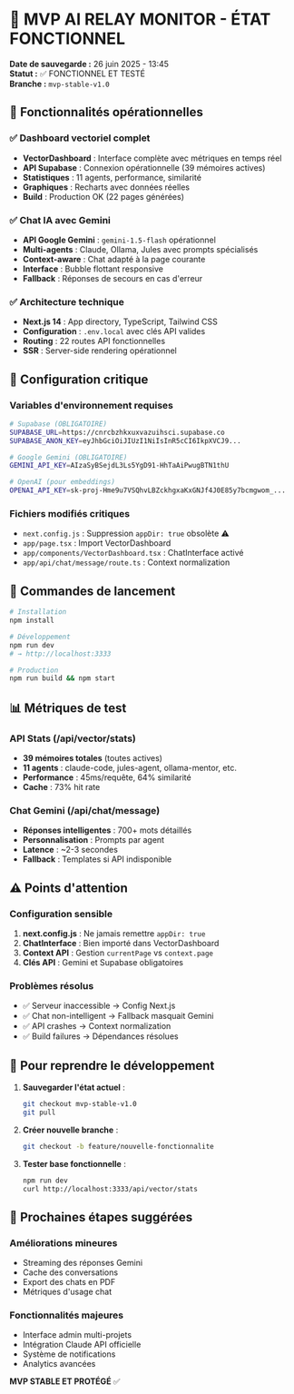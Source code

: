 # 🎯 MVP AI RELAY MONITOR - ÉTAT FONCTIONNEL

**Date de sauvegarde :** 26 juin 2025 - 13:45  
**Statut :** ✅ FONCTIONNEL ET TESTÉ  
**Branche :** `mvp-stable-v1.0`

## 🚀 Fonctionnalités opérationnelles

### ✅ Dashboard vectoriel complet
- **VectorDashboard** : Interface complète avec métriques en temps réel
- **API Supabase** : Connexion opérationnelle (39 mémoires actives)
- **Statistiques** : 11 agents, performance, similarité
- **Graphiques** : Recharts avec données réelles
- **Build** : Production OK (22 pages générées)

### ✅ Chat IA avec Gemini
- **API Google Gemini** : `gemini-1.5-flash` opérationnel
- **Multi-agents** : Claude, Ollama, Jules avec prompts spécialisés
- **Context-aware** : Chat adapté à la page courante
- **Interface** : Bubble flottant responsive
- **Fallback** : Réponses de secours en cas d'erreur

### ✅ Architecture technique
- **Next.js 14** : App directory, TypeScript, Tailwind CSS
- **Configuration** : `.env.local` avec clés API valides
- **Routing** : 22 routes API fonctionnelles
- **SSR** : Server-side rendering opérationnel

## 🔧 Configuration critique

### Variables d'environnement requises
```bash
# Supabase (OBLIGATOIRE)
SUPABASE_URL=https://cnrcbzhkxuxvazuihsci.supabase.co
SUPABASE_ANON_KEY=eyJhbGciOiJIUzI1NiIsInR5cCI6IkpXVCJ9...

# Google Gemini (OBLIGATOIRE)
GEMINI_API_KEY=AIzaSyBSejdL3Ls5YgD91-HhTaAiPwugBTN1thU

# OpenAI (pour embeddings)
OPENAI_API_KEY=sk-proj-Hme9u7VSQhvLBZckhgxaKxGNJf4J0E85y7bcmgwom_...
```

### Fichiers modifiés critiques
- `next.config.js` : Suppression `appDir: true` obsolète ⚠️ 
- `app/page.tsx` : Import VectorDashboard
- `app/components/VectorDashboard.tsx` : ChatInterface activé
- `app/api/chat/message/route.ts` : Context normalization

## 🎯 Commandes de lancement

```bash
# Installation
npm install

# Développement
npm run dev
# → http://localhost:3333

# Production
npm run build && npm start
```

## 📊 Métriques de test

### API Stats (/api/vector/stats)
- **39 mémoires totales** (toutes actives)
- **11 agents** : claude-code, jules-agent, ollama-mentor, etc.
- **Performance** : 45ms/requête, 64% similarité
- **Cache** : 73% hit rate

### Chat Gemini (/api/chat/message)
- **Réponses intelligentes** : 700+ mots détaillés
- **Personnalisation** : Prompts par agent
- **Latence** : ~2-3 secondes
- **Fallback** : Templates si API indisponible

## ⚠️ Points d'attention

### Configuration sensible
1. **next.config.js** : Ne jamais remettre `appDir: true`
2. **ChatInterface** : Bien importé dans VectorDashboard
3. **Context API** : Gestion `currentPage` vs `context.page`
4. **Clés API** : Gemini et Supabase obligatoires

### Problèmes résolus
- ✅ Serveur inaccessible → Config Next.js
- ✅ Chat non-intelligent → Fallback masquait Gemini
- ✅ API crashes → Context normalization
- ✅ Build failures → Dépendances résolues

## 🔄 Pour reprendre le développement

1. **Sauvegarder l'état actuel** :
   ```bash
   git checkout mvp-stable-v1.0
   git pull
   ```

2. **Créer nouvelle branche** :
   ```bash
   git checkout -b feature/nouvelle-fonctionnalite
   ```

3. **Tester base fonctionnelle** :
   ```bash
   npm run dev
   curl http://localhost:3333/api/vector/stats
   ```

## 🎯 Prochaines étapes suggérées

### Améliorations mineures
- Streaming des réponses Gemini
- Cache des conversations
- Export des chats en PDF
- Métriques d'usage chat

### Fonctionnalités majeures  
- Interface admin multi-projets
- Intégration Claude API officielle
- Système de notifications
- Analytics avancées

**MVP STABLE ET PROTÉGÉ** ✅